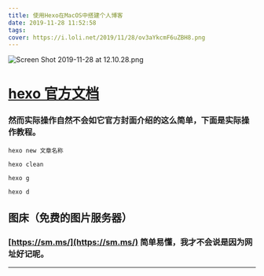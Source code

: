 ```yaml
---
title: 使用Hexo在MacOS中搭建个人博客
date: 2019-11-28 11:52:58
tags:
cover: https://i.loli.net/2019/11/28/ov3aYkcmF6uZBH8.png
---
```


![Screen Shot 2019-11-28 at 12.10.28.png](https://i.loli.net/2019/11/28/psi9Hu2qDc1dXLP.png)

<!--more-->


# [hexo 官方文档](https://hexo.io/zh-cn/index.html)

### 然而实际操作自然不会如它官方封面介绍的这么简单，下面是实际操作教程。

```
hexo new 文章名称

hexo clean

hexo g

hexo d

```


## 图床（免费的图片服务器）
### [https://sm.ms/](https://sm.ms/) 简单易懂，我才不会说是因为网址好记呢。

----
